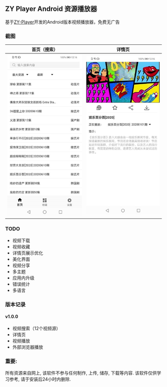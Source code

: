 ## ZY Player Android 资源播放器

基于[ZY-Player](https://github.com/Hunlongyu/ZY-Player)开发的Android版本视频播放器，免费无广告

### 截图

|           首页（搜索）            |              详情页               |
| :-------------------------------: | :-------------------------------: |
| <img src="./images/image1.JPG" /> | <img src="./images/image2.JPG" /> |

### TODO 

- 视频下载
- 视频收藏
- 详情页展示优化
- 美化界面
- 视频分享
- 多主题
- 应用内升级
- 错误统计
- 多语言

### 版本记录

#### v1.0.0

- 视频搜索（12个视频源）
- 详情页
- 视频播放
- 外部浏览器播放

### 重要:

所有资源来自网上, 该软件不参与任何制作, 上传, 储存, 下载等内容. 该软件仅供学习参考, 请于安装后24小时内删除.